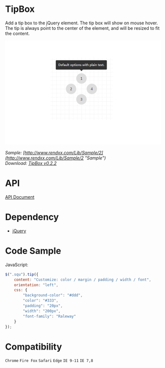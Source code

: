 # TipBox
Add a tip box to the jQuery element. The tip box will show on mouse hover.  
The tip is always point to the center of the element, and will be resized to fit the content.    

![preview](https://raw.githubusercontent.com/Rendxx/TipBox/master/preview.png "Preview")

*Sample: [http://www.rendxx.com/Lib/Sample/2](http://www.rendxx.com/Lib/Sample/2 "Sample")*  
*Download: [TipBox v0.2.2](https://github.com/Rendxx/TipBox/releases/tag/0.2.2 "Download")*

# API
[API Document](https://github.com/Rendxx/TipBox/blob/master/API%20Document.md)

# Dependency
- [jQuery][]

# Code Sample
JavaScript:

```javascript
$(".squ").tip({
    content: "Customize: color / margin / padding / width / font",
    orientation: "left",
    css: {
        "background-color": "#ddd",
        "color": "#333",
        "padding": "20px",
        "width": "200px",
        "font-family": "Raleway"
    }
});
```

# Compatibility
```Chrome``` ```Fire Fox``` ```Safari``` ```Edge``` ```IE 9-11``` ```IE 7,8```

[jQuery]: https://jquery.com/ "jQuery Home Page"